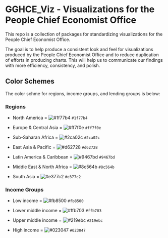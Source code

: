 # GGHCE_Viz - Visualizations for the People Chief Economist Office

This repo is a collection of packages for standardizing visualizations for the People Chief Economist Office.

The goal is to help produce a consistent look and feel for visualizations produced by the People Chief Economist Office and to reduce duplication of efforts in producing charts. This will help us to communicate our findings with more efficiency, consistency, and polish.

## Color Schemes

The color schme for regions, income groups, and lending groups is below:

### Regions

- North America = ![#1f77b4](https://placehold.co/15x15/1f77b4/1f77b4.png) `#1f77b4`

- Europe & Central Asia = ![#ff7f0e](https://placehold.co/15x15/ff7f0e/ff7f0e.png) `#ff7f0e`

- Sub-Saharan Africa = ![#2ca02c](https://placehold.co/15x15/2ca02c/2ca02c.png) `#2ca02c`

- East Asia & Pacific = ![#d62728](https://placehold.co/15x15/d62728/d62728.png) `#d62728`

- Latin America & Caribbean = ![#9467bd](https://placehold.co/15x15/9467bd/9467bd.png) `#9467bd`

- Middle East & North Africa = ![#8c564b](https://placehold.co/15x15/8c564b/8c564b.png) `#8c564b`

-  South Asia = ![#e377c2](https://placehold.co/15x15/e377c2/e377c2.png) `#e377c2`


### Income Groups

- Low income = ![#fb8500](https://placehold.co/15x15/fb8500/fb8500.png) `#fb8500`

- Lower middle income = ![#ffb703](https://placehold.co/15x15/ffb703/ffb703.png) `#ffb703`

- Upper middle income = ![#219ebc](https://placehold.co/15x15/219ebc/219ebc.png) `#219ebc`

- High income = ![#023047](https://placehold.co/15x15/023047/023047.png) `#023047`


